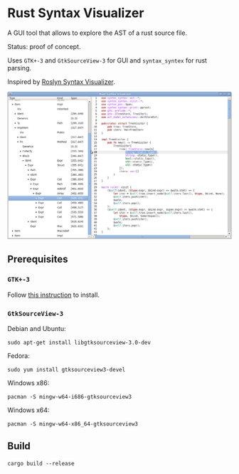 # Rust Syntax Visualizer

A GUI tool that allows to explore the AST of a rust source file.

Status: proof of concept.

Uses `GTK+-3` and `GtkSourceView-3` for GUI and `syntax_syntex` for rust parsing.

Inspired by [Roslyn Syntax Visualizer](https://github.com/dotnet/roslyn/wiki/Syntax-Visualizer).

![rust_syntax_visualizer](rust_syntax_visualizer.png)

## Prerequisites

### `GTK+-3`

Follow [this instruction](http://gtk-rs.org/docs-src/requirements.html) to install.

### `GtkSourceView-3`

Debian and Ubuntu:
```
sudo apt-get install libgtksourceview-3.0-dev
```

Fedora:
```
sudo yum install gtksourceview3-devel
```

Windows x86:
```
pacman -S mingw-w64-i686-gtksourceview3
```

Windows x64:
```
pacman -S mingw-w64-x86_64-gtksourceview3
```

## Build

`cargo build --release`
